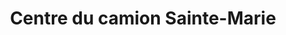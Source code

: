 ---
title: "Centre du camion Sainte-Marie"
url: /drummondville/centre-du-camion-sainte-marie/
shop: Autowerkstatt
---